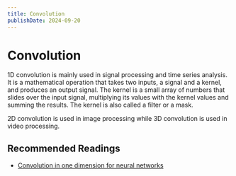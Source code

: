 ```yaml
---
title: Convolution
publishDate: 2024-09-20
---
```


# Convolution

1D convolution is mainly used in signal processing and time series analysis. It is a mathematical operation that takes two inputs, a signal and a kernel, and produces an output signal. The kernel is a small array of numbers that slides over the input signal, multiplying its values with the kernel values and summing the results. The kernel is also called a filter or a mask.

2D convolution is used in image processing while 3D convolution is used in video processing.

## Recommended Readings

- [Convolution in one dimension for neural networks](https://e2eml.school/convolution_one_d.html)
